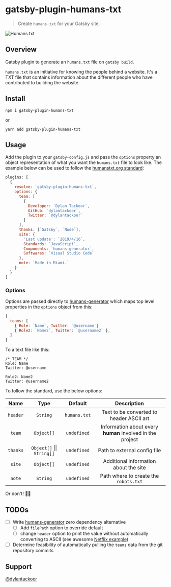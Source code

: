 # gatsby-plugin-humans-txt

> Create `humans.txt` for your Gatsby site.

![Humans.txt](http://humanstxt.org/img/logo-humans.png)

## Overview

Gatsby plugin to generate an `humans.txt` file on `gatsby build`.

`humans.txt` is an initiative for knowing the people behind a website. It's a TXT file that contains information about the different people who have contributed to building the website.

## Install

```shell
npm i gatsby-plugin-humans-txt
```

or

```shell
yarn add gatsby-plugin-humans-txt
```

## Usage

Add the plugin to your `gatsby-config.js` and pass the `options` property an object representation of what you want the `humans.txt` file to look like. The example below can be used to follow the [humanstxt.org standard](http://humanstxt.org/Standard.html):

```javascript
plugins: [
  {
    resolve: `gatsby-plugin-humans-txt`,
    options: {
      team: [
        {
          Developer: `Dylan Tackoor`,
          GitHub: `dylantackoor`,
          Twitter: `@dylantackoor`
        }
      ],
      thanks: [`Gatsby`, `Node`],
      site: {
        'Last update': `2019/4/16`,
        Standards: `JavaScript`,
        Components: `humans-generator`,
        Softwares: `Visual Studio Code`
      },
      note: `Made in Miami.`
    }
  }
]
```

### Options

Options are passed directly to [humans-generator](https://www.npmjs.com/package/humans-generator) which maps top level properties in the `options` object from this:

```javascript
{
  teams: [
    { Role: `Name`, Twitter: `@username`}
    { Role2: `Name2`, Twitter: `@username2` },
  ]
}
```

To a text file like this:

```
/* TEAM */
Role: Name
Twitter: @username

Role2: Name2
Twitter: @username2
```

To follow the standard, use the below options:

|   Name   |            Type            |   Default    |                        Description                        |
| :------: | :------------------------: | :----------: | :-------------------------------------------------------: |
| `header` |          `String`          | `humans.txt` |         Text to be converted to header ASCII art          |
|  `team`  |         `Object[]`         | `undefined`  | Information about every **human** involved in the project |
| `thanks` | `Object[]` \|\| `String[]` | `undefined`  |               Path to external config file                |
|  `site`  |         `Object[]`         | `undefined`  |           Additional information about the site           |
|  `note`  |          `String`          | `undefined`  |           Path where to create the `robots.txt`           |

Or don't! :man_shrugging:

## TODOs

- [ ] Write [humans-generator](https://www.npmjs.com/package/humans-generator) zero dependency alternative
  - [ ] Add `filePath` option to override default
  - [ ] change `header` option to print the value without automatically converting to ASCII (see awesome [Netflix example](https://www.netflix.com/humans.txt))
- [ ] Determine feasibility of automatically pulling the `teams` data from the git repository commits

## Support

[@dylantackoor](https://twitter.com/DylanTackoor)
